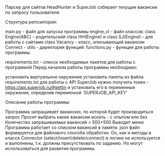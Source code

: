 Парсер для сайтов HeadHunter и SuperJob собирает текущие вакансии по запросу пользователя.

Структура репозитория:

main.py - файл для запуска программы
engine_cl - файл классов: 
    class Engine(ABC) - родительский 
    сlass HH(Engine) и class SJ(Engine) - для работы с сайтами
    class Vacancy - класс, описывающий вакансии
    Connect - 
utils - директория функций: functions.py - функции для работы программы

requirements.txt - список необходимых пакетов для работы с программой
Перед началом работы программы необходимо:

установить виртуальное окружение
установить пакеты из файла requirements.txt
для работы с API SuperJob нужно получить токен - https://api.superjob.ru/#gettin и установить его в 
переменные окружения, определив переменной 'SUPERJOB_API_KEY'

Описание работы программы:

Программа запрашивает вакансию, по которой будет производиться запрос
Просит выбрать какие вакансии искать - с опытом или без
Количество запрашиваемых вакансий > 500+500
Выводит меню
Программа работает со списком вакансий в памяти. json файл формируется для файлового способа обработки. 
Он, как и методы в классе Connector (select/insert/delete/connect) в логике не используется и выполнены,
т.к. должны присутствовать по заданию. Но могут использоваться для развития программы.